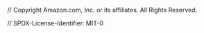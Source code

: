 // Copyright Amazon.com, Inc. or its affiliates. All Rights Reserved.

// SPDX-License-Identifier: MIT-0